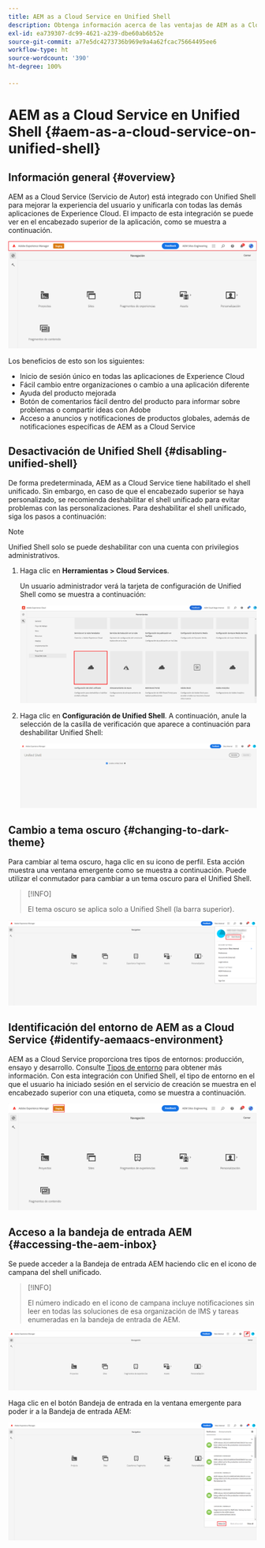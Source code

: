 ```yaml
---
title: AEM as a Cloud Service en Unified Shell
description: Obtenga información acerca de las ventajas de AEM as a Cloud Service en Unified Shell
exl-id: ea739307-dc99-4621-a239-dbe60ab6b52e
source-git-commit: a77e5dc4273736b969e9a4a62fcac75664495ee6
workflow-type: ht
source-wordcount: '390'
ht-degree: 100%

---
```


# AEM as a Cloud Service en Unified Shell {#aem-as-a-cloud-service-on-unified-shell}

## Información general {#overview}

AEM as a Cloud Service (Servicio de Autor) está integrado con Unified Shell para mejorar la experiencia del usuario y unificarla con todas las demás aplicaciones de Experience Cloud. El impacto de esta integración se puede ver en el encabezado superior de la aplicación, como se muestra a continuación.

![imagen](/help/overview/assets/unifiedshell_header.png)

Los beneficios de esto son los siguientes:

* Inicio de sesión único en todas las aplicaciones de Experience Cloud
* Fácil cambio entre organizaciones o cambio a una aplicación diferente
* Ayuda del producto mejorada
* Botón de comentarios fácil dentro del producto para informar sobre problemas o compartir ideas con Adobe
* Acceso a anuncios y notificaciones de productos globales, además de notificaciones específicas de AEM as a Cloud Service

## Desactivación de Unified Shell {#disabling-unified-shell}

De forma predeterminada, AEM as a Cloud Service tiene habilitado el shell unificado. Sin embargo, en caso de que el encabezado superior se haya personalizado, se recomienda deshabilitar el shell unificado para evitar problemas con las personalizaciones. Para deshabilitar el shell unificado, siga los pasos a continuación:

>[!NOTE]
>Unified Shell solo se puede deshabilitar con una cuenta con privilegios administrativos.

1. Haga clic en **Herramientas > Cloud Services**.

   Un usuario administrador verá la tarjeta de configuración de Unified Shell como se muestra a continuación:

   ![imagen](/help/overview/assets/unifiedshell2.png)

1. Haga clic en **Configuración de Unified Shell**. A continuación, anule la selección de la casilla de verificación que aparece a continuación para deshabilitar Unified Shell:

   ![imagen](/help/overview/assets/unifiedshell3.png)

## Cambio a tema oscuro {#changing-to-dark-theme}

Para cambiar al tema oscuro, haga clic en su icono de perfil. Esta acción muestra una ventana emergente como se muestra a continuación. Puede utilizar el conmutador para cambiar a un tema oscuro para el Unified Shell.

>[!INFO]
>
>El tema oscuro se aplica solo a Unified Shell (la barra superior).

![imagen](/help/overview/assets/unifiedshell4.png)

## Identificación del entorno de AEM as a Cloud Service {#identify-aemaacs-environment}

AEM as a Cloud Service proporciona tres tipos de entornos: producción, ensayo y desarrollo. Consulte [Tipos de entorno](https://experienceleague.adobe.com/docs/experience-manager-cloud-service/content/implementing/using-cloud-manager/manage-environments.html) para obtener más información. Con esta integración con Unified Shell, el tipo de entorno en el que el usuario ha iniciado sesión en el servicio de creación se muestra en el encabezado superior con una etiqueta, como se muestra a continuación.

![imagen](/help/overview/assets/unifiedshell_header_label.png)

## Acceso a la bandeja de entrada AEM {#accessing-the-aem-inbox}

Se puede acceder a la Bandeja de entrada AEM haciendo clic en el icono de campana del shell unificado.

>[!INFO]
>
> El número indicado en el icono de campana incluye notificaciones sin leer en todas las soluciones de esa organización de IMS y tareas enumeradas en la bandeja de entrada de AEM.

![imagen](/help/overview/assets/unifiedshell5.png)

Haga clic en el botón Bandeja de entrada en la ventana emergente para poder ir a la Bandeja de entrada AEM:

![imagen](/help/overview/assets/unifiedshell6.png)

